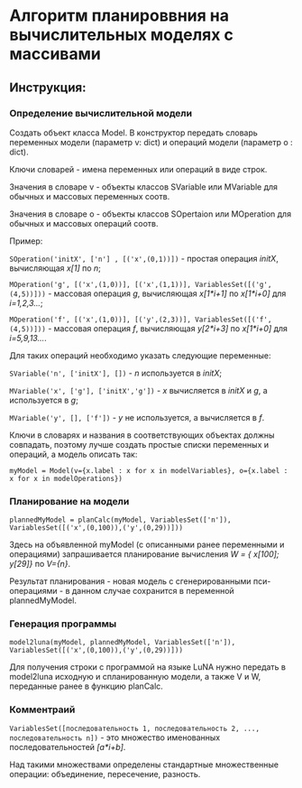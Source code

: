 # Алгоритм планироввния на вычислительных моделях с массивами

## Инструкция:

### Определение вычислительной модели

Создать объект класса Model. В конструктор передать словарь переменных модели (параметр v: dict) и операций модели (параметр o : dict).

Ключи словарей - имена переменных или операций в виде строк.

Значения в словаре v - объекты классов SVariable или MVariable для обычных и массовых переменных соотв.

Значения в словаре o - объекты классов SOpertaion или MOperation для обычных и массовых операций соотв.

Пример:

```SOperation('initX', ['n'] , [('x',(0,1))])``` - простая операция *initX*, вычисляющая *x[1]* по *n*; 

```MOperation('g', [('x',(1,0))], [('x',(1,1))], VariablesSet([('g',(4,5))]))``` - массовая операция *g*, вычисляющая *x[1\*i+1]* по *x[1\*i+0]* для *i=1,2,3...*;

```MOperation('f', [('x',(1,0))], [('y',(2,3))], VariablesSet([('f',(4,5))]))``` - массовая операция *f*, вычисляющая *y[2\*i+3]* по *x[1\*i+0]* для *i=5,9,13...*.

Для таких операций необходимо указать следующие переменные:

```SVariable('n', ['initX'], [])``` - *n* используется в *initX*;

```MVariable('x', ['g'], ['initX','g'])``` - *x* вычисляется в *initX* и *g*, а используется в *g*;

```MVariable('y', [], ['f'])``` - *y* не используется, а вычисляется в *f*.

Ключи в словарях и названия в соответствующих объектах должны совпадать, поэтому лучше создать простые списки переменных и операций, а модель описать так:

```myModel = Model(v={x.label : x for x in modelVariables}, o={x.label : x for x in modelOperations})```
 
### Планирование на модели

```plannedMyModel = planCalc(myModel, VariablesSet(['n']), VariablesSet([('x',(0,100)),('y',(0,29))]))```

Здесь на объявленной myModel (с описанными ранее переменными и операциями) запрашивается планирование вычисления *W = { x[100]; y[29]}* по *V={n}*.

Результат планирования - новая модель с сгенерированными пси-операциями - в данном случае сохранится в переменной plannedMyModel.

### Генерация программы

```model2luna(myModel, plannedMyModel, VariablesSet(['n']), VariablesSet([('x',(0,100)),('y',(0,29))]))```

Для получения строки с программой на языке LuNA нужно передать в model2luna исходную и спланированную модели, а также V и W, переданные ранее в функцию planCalc.

### Комментраий
```VariablesSet([последовательность 1, последовательность 2, ..., последовательность n])``` - это множество именованных последовательностей *[a\*i+b]*.

Над такими множествами определены стандартные множественные операции: объединение, пересечение, разность.
